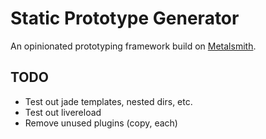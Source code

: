 # Static Prototype Generator

An opinionated prototyping framework build on [Metalsmith](http://www.metalsmith.io/).

## TODO

* Test out jade templates, nested dirs, etc.
* Test out livereload
* Remove unused plugins (copy, each)
